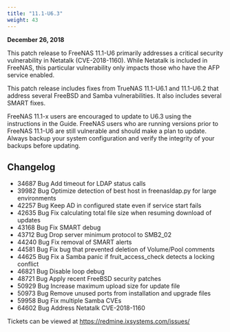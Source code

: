 ```yaml
---
title: "11.1-U6.3"
weight: 43
---
```


**December 26, 2018**

This patch release to FreeNAS 11.1-U6 primarily addresses a critical security vulnerability in Netatalk (CVE-2018-1160). While Netatalk is included in FreeNAS, this particular vulnerability only impacts those who have the AFP service enabled.

This patch release includes fixes from TrueNAS 11.1-U6.1 and 11.1-U6.2 that address several FreeBSD and Samba vulnerabilities. It also includes several SMART fixes.

FreeNAS 11.1-x users are encouraged to update to U6.3 using the instructions in the Guide. FreeNAS users who are running versions prior to FreeNAS 11.1-U6 are still vulnerable and should make a plan to update. Always backup your system configuration and verify the integrity of your backups before updating.

## Changelog

+ 34687	Bug	Add timeout for LDAP status calls
+ 39982	Bug	Optimize detection of best host in freenasldap.py for large environments
+ 42257	Bug	Keep AD in configured state even if service start fails
+ 42635	Bug	Fix calculating total file size when resuming download of updates
+ 43168	Bug	Fix SMART debug
+ 43712	Bug	Drop server minimum protocol to SMB2_02
+ 44240	Bug	Fix removal of SMART alerts
+ 44581	Bug	Fix bug that prevented deletion of Volume/Pool comments
+ 44625	Bug	Fix a Samba panic if fruit_access_check detects a locking conflict
+ 46821	Bug	Disable loop debug
+ 48721	Bug	Apply recent FreeBSD security patches
+ 50929	Bug	Increase maximum upload size for update file
+ 50973	Bug	Remove unused ports from installation and upgrade files
+ 59958	Bug	Fix multiple Samba CVEs
+ 64602	Bug	Address Netatalk CVE-2018-1160

Tickets can be viewed at https://redmine.ixsystems.com/issues/